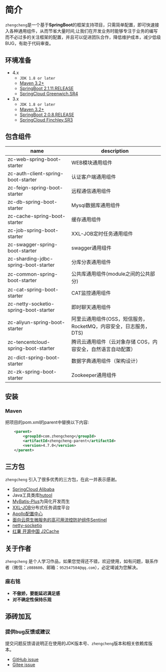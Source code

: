 # 简介

`zhengcheng`是一个基于**SpringBoot**的框架支持项目，只需简单配置，即可快速接入各种通用组件，从而节省大量时间,让我们在开发业务时能够专注于业务的编写而不必过多的关注框架的配置，并且可以促进团队合作，降低维护成本，减少低级BUG，有助于代码审查。

## **环境准备**

- 4.x
    - `JDK 1.8 or later`
    - [Maven 3.2+](https://maven.apache.org/download.cgi)
    - [SpringBoot 2.1.11.RELEASE](https://spring.io/projects/spring-boot)
    - [SpringCloud Greenwich.SR4](https://cloud.spring.io/spring-cloud-static/Greenwich.SR4/single/spring-cloud.html)
- 3.x
    - `JDK 1.8 or later`
    - [Maven 3.2+](https://maven.apache.org/download.cgi)
    - [SpringBoot 2.0.8.RELEASE](https://spring.io/projects/spring-boot)
    - [SpringCloud Finchley.SR3](https://cloud.spring.io/spring-cloud-static/Finchley.SR4/single/spring-cloud.html)

## 包含组件

 name | description
---|---
zc-web-spring-boot-starter | WEB模块通用组件
zc-auth-client-spring-boot-starter | 认证客户端通用组件
zc-feign-spring-boot-starter | 远程通信通用组件
zc-db-spring-boot-starter | Mysql数据库通用组件
zc-cache-spring-boot-starter | 缓存通用组件
zc-job-spring-boot-starter | XXL-JOB定时任务通用组件
zc-swagger-spring-boot-starter | swagger通用组件
zc-sharding-jdbc-spring-boot-starter | 分库分表通用组件
zc-common-spring-boot-starter | 公共库通用组件(module之间的公共部分)
zc-cat-spring-boot-starter | CAT监控通用组件
zc-netty-socketio-spring-boot-starter | 即时聊天通用组件
zc-aliyun-spring-boot-starter | 阿里云通用组件(OSS，短信服务，RocketMQ，内容安全，日志服务，DTS)
zc-tencentcloud-spring-boot-starter | 腾讯云通用组件（云对象存储 COS，内容安全，自然语言自动配置）
zc-dict-spring-boot-starter | 数据字典通用组件（架构设计）
zc-zk-spring-boot-starter | Zookeeper通用组件

## 安装

### Maven

把项目的pom.xml的parent中替换以下内容:
```xml
    <parent>
        <groupId>com.zhengcheng</groupId>
        <artifactId>zhengcheng-parent</artifactId>
        <version>4.7.0</version>
    </parent>
```

## 三方包

`zhengcheng` 引入了很多优秀的三方包，在此一并表示感谢。

- [SpringCloud Alibaba](https://spring.io/projects/spring-cloud-alibaba)
- Java工具类库[hutool](https://hutool.cn/docs/#/)
- [MyBatis-Plus](https://mp.baomidou.com/)为简化开发而生
- [XXL-JOB](http://www.xuxueli.com/xxl-job/)分布式任务调度平台
- [Apollo配置中心](https://github.com/ctripcorp/apollo)
- [面向云原生微服务的高可用流控防护组件Sentinel](https://github.com/alibaba/Sentinel)
- [netty-socketio](https://github.com/mrniko/netty-socketio)
- [红薯 开源中国 J2Cache](https://gitee.com/ld/J2Cache)

## 关于作者

`zhengcheng` 是个人学习作品，如果您觉得还不错，欢迎使用，如有问题，联系作者（微信：`z088600`、邮箱：`952547584@qq.com`），必定竭诚为您解决。

### 座右铭

- **不傲娇，要能延迟满足感**
- **对不确定性保持乐观**

## 添砖加瓦

### 提供bug反馈或建议

提交问题反馈请说明正在使用的JDK版本号、`zhengcheng`版本和相关依赖库版本。

- [GitHub issue](https://github.com/zhangquansheng/zhengcheng-parent/issues)
- [Gitee issue](https://gitee.com/zhangquansheng/zhengcheng-parent/issues)